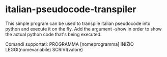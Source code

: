# italian-pseudocode-transpiler
This simple program can be used to transpile italian pseudocode into python and execute it on the fly.
Add the argument -show in order to show the actual python code that's being executed.

Comandi supportati:
PROGRAMMA [nomeprogramma]
INIZIO
LEGGI(nomevariabile)
SCRIVI(valore)
